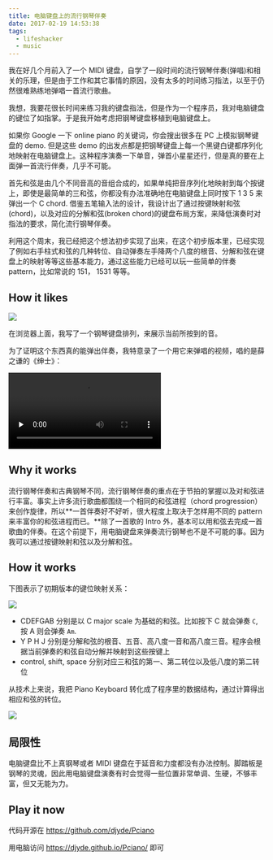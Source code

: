 ```yaml
---
title: 电脑键盘上的流行钢琴伴奏
date: 2017-02-19 14:53:38
tags:
  - lifeshacker
  - music
---
```


我在好几个月前入了一个 MIDI 键盘，自学了一段时间的流行钢琴伴奏(弹唱)和相关的乐理，但是由于工作和其它事情的原因，没有太多的时间练习指法，以至于仍然很难熟练地弹唱一首流行歌曲。

我想，我要花很长时间来练习我的键盘指法，但是作为一个程序员，我对电脑键盘的键位了如指掌。于是我开始考虑把钢琴键盘移植到电脑键盘上。

如果你 Google 一下 online piano 的关键词，你会搜出很多在 PC 上模拟钢琴键盘的 demo. 但是这些 demo 的出发点都是把钢琴键盘上每一个黑键白键都序列化地映射在电脑键盘上。这种程序演奏一下单音，弹首小星星还行，但是真的要在上面弹一首流行伴奏，几乎不可能。

首先和弦是由几个不同音高的音组合成的，如果单纯把音序列化地映射到每个按键上，即使是最简单的三和弦，你都没有办法准确地在电脑键盘上同时按下 1 3 5 来弹出一个 C chord. 借鉴五笔输入法的设计，我设计出了通过按键映射和弦(chord)，以及对应的分解和弦(broken chord)的键盘布局方案，来降低演奏时对指法的要求，简化流行钢琴伴奏。

利用这个周末，我已经把这个想法初步实现了出来，在这个初步版本里，已经实现了例如右手柱式和弦的几种转位、自动弹奏左手降两个八度的根音、分解和弦在键盘上的映射等等这些基本能力，通过这些能力已经可以玩一些简单的伴奏 pattern，比如常说的 151， 1531 等等。

## How it likes

![](https://gbstatic.djyde.com/blog/pciano-screenshot.png)

在浏览器上面，我写了一个钢琴键盘排列，来展示当前所按到的音。

为了证明这个东西真的能弹出伴奏，我特意录了一个用它来弹唱的视频，唱的是薛之谦的《绅士》：

<video src="//o86cdh9ph.qnssl.com/video/IMG_7722.mp4" controls preload="none"></video>

## Why it works

流行钢琴伴奏和古典钢琴不同，流行钢琴伴奏的重点在于节拍的掌握以及对和弦进行丰富。事实上许多流行歌曲都围绕一个相同的和弦进程（chord progression）来创作旋律，所以**一首伴奏好不好听，很大程度上取决于怎样用不同的 pattern 来丰富你的和弦进程而已。**除了一首歌的 Intro 外，基本可以用和弦去完成一首歌曲的伴奏。在这个前提下，用电脑键盘来弹奏流行钢琴也不是不可能的事。因为我可以通过按键映射和弦以及分解和弦。

## How it works

下图表示了初期版本的键位映射关系：

![](https://gbstatic.djyde.com/blog/IMG_7700.jpg)

- CDEFGAB 分别是以 C major scale 为基础的和弦。比如按下 C 就会弹奏 `C`, 按 A 则会弹奏 `Am`.
- Y P H J 分别是分解和弦的根音、五音、高八度一音和高八度三音。程序会根据当前弹奏的和弦自动分解并映射到这些按键上
- control, shift, space 分别对应三和弦的第一、第二转位以及低八度的第二转位

从技术上来说，我把 Piano Keyboard 转化成了程序里的数据结构，通过计算得出相应和弦的转位。

![](https://gbstatic.djyde.com/blog/pciano-code-snippet.png)

## 局限性

电脑键盘比不上真钢琴或者 MIDI 键盘在于延音和力度都没有办法控制。脚踏板是钢琴的灵魂，因此用电脑键盘演奏有时会觉得一些位置非常单调、生硬，不够丰富，但又无能为力。

<!--## 写在最后

王小波的数学老师有一次对他说：「我现在所教的数学，你们也许一生都用不到，但我还是要教，因为这些知识是好的，应该让你产知道」。在我看来，学习总会有用，无论学的是什么，它总会在某一天派上用场。如果我没有学乐理，我写不出这样的程序来。另外，在写这个程序的过程中，我也后悔高中没有学好排列组合。-->

## Play it now

代码开源在 https://github.com/djyde/Pciano

用电脑访问 https://djyde.github.io/Pciano/ 即可

